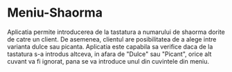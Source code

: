 # Meniu-Shaorma
Aplicatia permite introducerea de la tastatura a numarului de shaorma dorite de catre un client. 
De asemenea, clientul are posibilitatea de a alege intre varianta dulce sau picanta. 
Aplicatia este capabila sa verifice daca de la tastatura s-a introdus altceva, in afara de "Dulce" sau "Picant", orice alt cuvant va fi ignorat, pana se va introduce unul din cuvintele din meniu.
